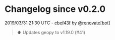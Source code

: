 # Changelog since v0.2.0

2019/03/31 21:30 UTC - [cbef43f](https://github.com/hassio-addons/addon-jupyterlab-lite/commit/cbef43fb3fd8c0aa5cea019d4f0ba1809c38303b) by [@renovate[bot]](https://github.com/apps/renovate)
> :arrow_up: Updates geopy to v1.19.0 (#41) 

